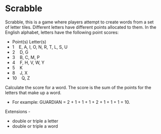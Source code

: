 # Scrabble

Scrabble, this is a game where players attempt to create words from a set of letter tiles. Different letters have
different points allocated to them.
In the English alphabet, letters have the following point scores:

- Point(s)    Letter(s)
- 1 &nbsp;&nbsp; E, A, I, O, N, R, T, L, S, U
- 2 &nbsp;&nbsp; D, G
- 3 &nbsp;&nbsp; B, C, M, P
- 4 &nbsp;&nbsp; F, H, V, W, Y
- 5 &nbsp;&nbsp; K
- 8 &nbsp;&nbsp; J, X
- 10 &nbsp;&nbsp; Q, Z

Calculate the score for a word. The score is the sum of the points for the letters that make up a word.

- For example: GUARDIAN = 2 + 1 + 1 + 1 + 2 + 1 + 1 + 1 = 10.

Extensions -

- double or triple a letter
- double or triple a word


